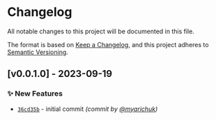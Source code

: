 # Changelog
All notable changes to this project will be documented in this file.

The format is based on [Keep a Changelog](https://keepachangelog.com/en/1.0.0/),
and this project adheres to [Semantic Versioning](https://semver.org/spec/v2.0.0.html).

## [v0.0.1.0] - 2023-09-19
### :sparkles: New Features
- [`36cd35b`](https://github.com/myarichuk/prometheus-net.MongoDb/commit/36cd35bc21657bbb7285109dd8aff13b434e6551) - initial commit *(commit by [@myarichuk](https://github.com/myarichuk))*